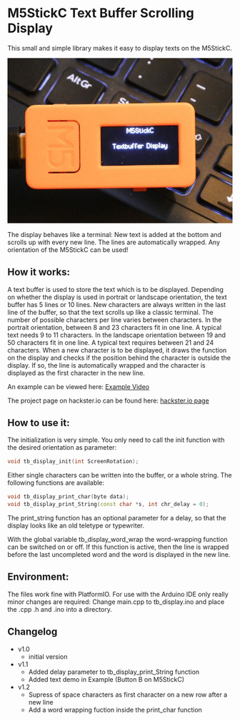 # M5StickC Text Buffer Scrolling Display
This small and simple library makes it easy to display texts on the M5StickC.

![M5StickC](/images/M5StickC_001.jpg)

The display behaves like a terminal: New text is added at the bottom and scrolls up with every new line. 
The lines are automatically wrapped. 
Any orientation of the M5StickC can be used!

## How it works:

A text buffer is used to store the text which is to be displayed. Depending on whether the display is used in portrait or landscape orientation, the text buffer has 5 lines or 10 lines.
New characters are always written in the last line of the buffer, so that the text scrolls up like a classic terminal. 
The number of possible characters per line varies between characters. In the portrait orientation, between 8 and 23 characters fit in one line. A typical text needs 9 to 11 characters. In the landscape orientation between 19 and 50 characters fit in one line. A typical text requires between 21 and 24 characters.
When a new character is to be displayed, it draws the function on the display and checks if the position behind the character is outside the display. If so, the line is automatically wrapped and the character is displayed as the first character in the new line.

An example can be viewed here:
[Example Video](https://youtu.be/PCo_sT5_lpc)

The project page on hackster.io can be found here:
[hackster.io page](https://www.hackster.io/hague/m5stickc-textbuffer-scrolling-display-fb6428)

## How to use it:

The initialization is very simple. You only need to call the init function with the desired orientation as parameter:
```c++
void tb_display_init(int ScreenRotation);
```
Either single characters can be written into the buffer, or a whole string. The following functions are available:
```c++
void tb_display_print_char(byte data);
void tb_display_print_String(const char *s, int chr_delay = 0);
```
The print_string function has an optional parameter for a delay, so that the display looks like an old teletype or typewriter. 

With the global variable tb_display_word_wrap the word-wrapping function can be switched on or off. If this function is active, then the line is wrapped before the last uncompleted word and the word is displayed in the new line.

## Environment:

The files work fine with PlatformIO. For use with the Arduino IDE only really minor changes are required:
Change main.cpp to tb_display.ino and place the .cpp .h and .ino into a directory.

## Changelog

* v1.0
  * initial version
* v1.1
  * Added delay parameter to tb_display_print_String function
  * Added text demo in Example (Button B on M5StickC)
* v1.2
  * Supress of space characters as first character on a new row after a new line
  * Add a word wrapping fuction inside the print_char function
